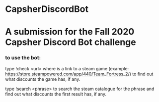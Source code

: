 # CapsherDiscordBot
<h1>A submission for the Fall 2020 Capsher Discord Bot challenge</h1>

<h3>to use the bot:</h3>

type !check \<url\> where <url> is a link to a steam game (example: https://store.steampowered.com/app/440/Team_Fortress_2/) to find out what discounts the game has, if any.
 
 
type !search \<phrase\> to search the steam catalogue for the phrase and find out what discounts the first result has, if any.
